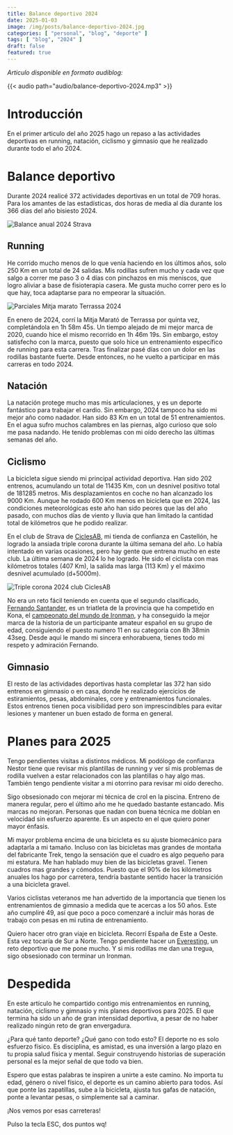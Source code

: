 ```yaml
---
title: Balance deportivo 2024
date: 2025-01-03
image: /img/posts/balance-deportivo-2024.jpg
categories: [ "personal", "blog", "deporte" ]
tags: [ "blog", "2024" ]
draft: false
featured: true
---
```


*Articulo disponible en formato audiblog:*

{{< audio path="audio/balance-deportivo-2024.mp3" >}}

# Introducción

En el primer articulo del año 2025 hago un repaso a las actividades deportivas en running, natación, ciclismo y gimnasio que he realizado durante todo el año 2024.

# Balance deportivo

Durante 2024 realicé 372 actividades deportivas en un total de 709 horas. Para los amantes de las estadísticas, dos horas de media al día durante los 366 días del año bisiesto 2024.

![Balance anual 2024 Strava](/img/balance-anual-strava-2024.webp)

## Running

He corrido mucho menos de lo que venía haciendo en los últimos años, solo 250 Km en un total de 24 salidas. Mis rodillas sufren mucho y cada vez que salgo a correr me paso 3 o 4 días con pinchazos en mis meniscos, que logro aliviar a base de fisioterapia casera. Me gusta mucho correr pero es lo que hay, toca adaptarse para no empeorar la situación.

![Parciales Mitja marato Terrassa 2024](/img/mitja-marato-terrassa-2024-parciales.webp)

En enero de 2024, corrí la Mitja Marató de Terrassa por quinta vez, completándola en 1h 58m 45s. Un tiempo alejado de mi mejor marca de 2020, cuando hice el mismo recorrido en 1h 46m 19s. Sin embargo, estoy satisfecho con la marca, puesto que solo hice un entrenamiento específico de running para esta carrera. Tras finalizar pasé días con un dolor en las rodillas bastante fuerte. Desde entonces, no he vuelto a participar en más carreras en todo 2024.

## Natación

La natación protege mucho mas mis articulaciones, y es un deporte fantástico para trabajar el cardio. Sin embargo, 2024 tampoco ha sido mi mejor año como nadador. Han sido 83 Km en un total de 51 entrenamientos. En el agua sufro muchos calambres en las piernas, algo curioso que solo me pasa nadando. He tenido problemas con mi oído derecho las últimas semanas del año.

## Ciclismo

La bicicleta sigue siendo mi principal actividad deportiva. Han sido 202 entrenos, acumulando un total de 11435 Km, con un desnivel positivo total de 181285 metros. Mis desplazamientos en coche no han alcanzado los 9000 Km. Aunque he rodado 600 Km menos en bicicleta que en 2024, las condiciones meteorológicas este año han sido peores que las del año pasado, con muchos días de viento y lluvia que han limitado la cantidad total de kilómetros que he podido realizar.

En el club de Strava de [CiclesAB](https://ciclesab.com/), mi tienda de confianza en Castellón, he logrado la ansiada triple corona durante la última semana del año. Lo había intentado en varias ocasiones, pero hay gente que entrena mucho en este club. La última semana de 2024 lo he logrado. He sido el ciclista con mas kilómetros totales (407 Km), la salida mas larga (113 Km) y el máximo desnivel acumulado (d+5000m).

![Triple corona 2024 club CiclesAB](/img/triple-corona-club-ciclesab-2024.webp)

No era un reto fácil teniendo en cuenta que el segundo clasificado, [Fernando Santander](https://triatlonchannel.com/2024/10/27/fernando-santander-lidera-la-actuacion-espanola-con-record-ge-en-kona/), es un triatleta de la provincia que ha competido en Kona, el [campeonato del mundo de Ironman](https://www.ironman.com/im-world-championship-kona), y ha conseguido la mejor marca de la historia de un participante amateur español en su grupo de edad, consiguiendo el puesto numero 11 en su categoría con 8h 38min 43seg. Desde aquí le mando mi sincera enhorabuena, tienes todo mi respeto y admiración Fernando.

## Gimnasio

El resto de las actividades deportivas hasta completar las 372 han sido entrenos en gimnasio o en casa, donde he realizado ejercicios de estiramientos, pesas, abdominales, core y entrenamientos funcionales. Estos entrenos tienen poca visibilidad pero son imprescindibles para evitar lesiones y mantener un buen estado de forma en general.

# Planes para 2025

Tengo pendientes visitas a distintos médicos. Mi podólogo de confianza Nestor tiene que revisar mis plantillas de running y ver si mis problemas de rodilla vuelven a estar relacionados con las plantillas o hay algo mas. También tengo pendiente visitar a mi otorrino para revisar mi oído derecho.

Sigo obsesionado con mejorar mi técnica de crol en la piscina. Entreno de manera regular, pero el último año me he quedado bastante estancado. Mis marcas no mejoran. Personas que nadan con buena técnica me doblan en velocidad sin esfuerzo aparente. Es un aspecto en el que quiero poner mayor énfasis.

Mi mayor problema encima de una bicicleta es su ajuste biomecánico para adaptarla a mi tamaño. Incluso con las bicicletas mas grandes de montaña del fabricante Trek, tengo la sensación que el cuadro es algo pequeño para mi estatura. Me han hablado muy bien de las bicicletas gravel. Tienen cuadros mas grandes y cómodos. Puesto que el 90% de los kilómetros anuales los hago por carretera, tendría bastante sentido hacer la transición a una bicicleta gravel.

Varios ciclistas veteranos me han advertido de la importancia que tienen los entrenamientos de gimnasio a medida que te acercas a los 50 años. Este año cumpliré 49, así que poco a poco comenzaré a incluir más horas de trabajo con pesas en mi rutina de entrenamiento.

Quiero hacer otro gran viaje en bicicleta. Recorrí España de Este a Oeste. Esta vez tocaría de Sur a Norte. Tengo pendiente hacer un [Everesting](https://everesting.com/), un reto deportivo que me pone mucho. Y si mis rodillas me dan una tregua, sigo obsesionado con terminar un Ironman.

# Despedida

En este artículo he compartido contigo mis entrenamientos en running, natación, ciclismo y gimnasio y mis planes deportivos para 2025. El que termina ha sido un año de gran intensidad deportiva, a pesar de no haber realizado ningún reto de gran envergadura.

¿Para qué tanto deporte? ¿Qué gano con todo esto? El deporte no es solo esfuerzo físico. Es disciplina, es amistad, es una inversión a largo plazo en tu propia salud física y mental. Seguir construyendo historias de superación personal es la mejor señal de que todo va bien.

Espero que estas palabras te inspiren a unirte a este camino. No importa tu edad, género o nivel físico, el deporte es un camino abierto para todos. Así que ponte las zapatillas, sube a la bicicleta, ajusta tus gafas de natación, ponte a levantar pesas, o simplemente sal a caminar.

¡Nos vemos por esas carreteras!

Pulso la tecla ESC, dos puntos wq!
